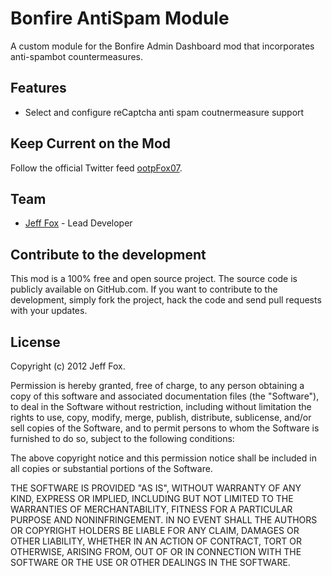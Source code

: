 # Bonfire AntiSpam Module

A custom module for the Bonfire Admin Dashboard mod that incorporates anti-spambot countermeasures.

## Features

- Select and configure reCaptcha anti spam coutnermeasure support

## Keep Current on the Mod

Follow the official Twitter feed [ootpFox07](http://twitter.com/#!/ootpFox07).
  
## Team

- [Jeff Fox](http://www.aeoliandigital.com/) - Lead Developer

## Contribute to the development

This mod is a 100% free and open source project. The source code is publicly available on GitHub.com. If you want to contribute to the development, simply fork the project, hack the code and send pull requests with your updates.

## License

Copyright (c) 2012 Jeff Fox.

Permission is hereby granted, free of charge, to any person obtaining a copy
of this software and associated documentation files (the "Software"), to deal
in the Software without restriction, including without limitation the rights
to use, copy, modify, merge, publish, distribute, sublicense, and/or sell
copies of the Software, and to permit persons to whom the Software is
furnished to do so, subject to the following conditions:

The above copyright notice and this permission notice shall be included in
all copies or substantial portions of the Software.

THE SOFTWARE IS PROVIDED "AS IS", WITHOUT WARRANTY OF ANY KIND, EXPRESS OR
IMPLIED, INCLUDING BUT NOT LIMITED TO THE WARRANTIES OF MERCHANTABILITY,
FITNESS FOR A PARTICULAR PURPOSE AND NONINFRINGEMENT. IN NO EVENT SHALL THE
AUTHORS OR COPYRIGHT HOLDERS BE LIABLE FOR ANY CLAIM, DAMAGES OR OTHER
LIABILITY, WHETHER IN AN ACTION OF CONTRACT, TORT OR OTHERWISE, ARISING FROM,
OUT OF OR IN CONNECTION WITH THE SOFTWARE OR THE USE OR OTHER DEALINGS IN
THE SOFTWARE.